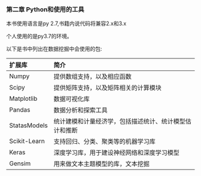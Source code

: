### 第二章 Python和使用的工具

本书使用语言是py 2.7,书籍内说代码将兼容2.x和3.x

个人使用的是py3.7的环境。

以下是书中列出在数据挖掘中会使用的包:

|   扩展库   |                          简介                          |
| :---------- | :----------------------------------------------------|
|    Numpy     |               提供数组支持，以及相应函数               |
|    Scipy     |          提供矩阵支持，以及矩阵相关的计算模块          |
|  Matplotlib  |                      数据可视化库                      |
|    Pandas    |                   数据分析和探索工具                   |
| StatasModels | 统计建模和计量经济学，包括描述统计、统计模型估计和推断 |
| Scikit-Learn |           支持回归、分类、聚类等的机器学习库           |
|    Keras     |       深度学习库，用于建设神经网络和深度学习模型       |
|    Gensim    |            用来做文本主题模型的库，文本挖掘            |

